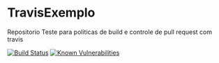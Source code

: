 # TravisExemplo
Repositorio Teste para politicas de build e controle de pull request com travis

[![Build Status](https://travis-ci.com/NicolasSylverio/TravisExemplo.svg?branch=master)](https://travis-ci.com/NicolasSylverio/TravisExemplo)
[![Known Vulnerabilities](https://snyk.io/test/github/NicolasSylverio/TravisExemplo/badge.svg?targetFile=src%2FTravisExemplo.WebApi%2FTravisExemplo.WebApi.csproj)](https://snyk.io/test/github/NicolasSylverio/TravisExemplo?targetFile=src%2FTravisExemplo.WebApi%2FTravisExemplo.WebApi.csproj)
